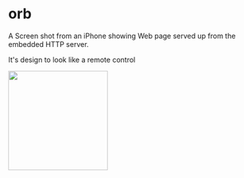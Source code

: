 # orb

A Screen shot from an iPhone showing Web page served up from the embedded HTTP server.

It's design to look like a remote control 

<img src="https://user-images.githubusercontent.com/2019989/41035960-b4d279c0-69d1-11e8-82b0-8630fc84b622.jpg" width=200>
